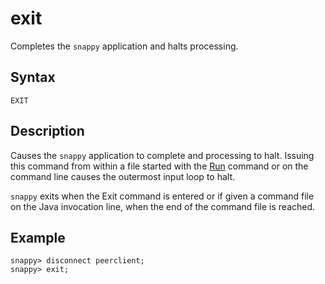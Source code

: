 # exit
Completes the `snappy` application and halts processing.

## Syntax

```no-highlight
EXIT
```

## Description

Causes the `snappy` application to complete and processing to halt. Issuing this command from within a file started with the [Run](run.md) command or on the command line causes the outermost input loop to halt.

`snappy` exits when the Exit command is entered or if given a command file on the Java invocation line, when the end of the command file is reached.

## Example


```no-highlight
snappy> disconnect peerclient;
snappy> exit;
```


